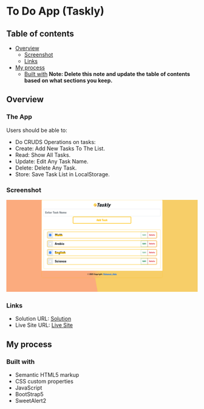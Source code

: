 # To Do App (Taskly)

## Table of contents

- [Overview](#overview)
  - [Screenshot](#screenshot)
  - [Links](#links)
- [My process](#my-process)
  - [Built with](#built-with)
**Note: Delete this note and update the table of contents based on what sections you keep.**

## Overview

### The App

Users should be able to:

- Do CRUDS Operations on tasks:
- Create: Add New Tasks To The List.
- Read: Show All Tasks.
- Update: Edit Any Task Name.
- Delete: Delete Any Task.
- Store: Save Task List in LocalStorage.

### Screenshot

![](./screenshot.jpg)

### Links

- Solution URL: [Solution](https://github.com/UMo0HU/To-Do-Taskly)
- Live Site URL: [Live Site](https://umo0hu.github.io/To-Do-Taskly/)

## My process

### Built with

- Semantic HTML5 markup
- CSS custom properties
- JavaScript
- BootStrap5
- SweetAlert2